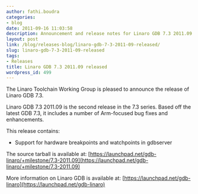 ```yaml
---
author: fathi.boudra
categories:
- blog
date: 2011-09-16 11:03:58
description: Announcement and release notes for Linaro GDB 7.3 2011.09
layout: post
link: /blog/releases-blog/linaro-gdb-7-3-2011-09-released/
slug: linaro-gdb-7-3-2011-09-released
tags:
- Releases
title: Linaro GDB 7.3 2011.09 released
wordpress_id: 499
---
```


The Linaro Toolchain Working Group is pleased to announce the release of Linaro GDB 7.3.

Linaro GDB 7.3 2011.09 is the second release in the 7.3 series.  Based off the latest GDB 7.3, it includes a number of Arm-focused bug fixes and enhancements.

This release contains:
* Support for hardware breakpoints and watchpoints in gdbserver

The source tarball is available at:
[https://launchpad.net/gdb-linaro/+milestone/7.3-2011.09](https://launchpad.net/gdb-linaro/+milestone/7.3-2011.09)

More information on Linaro GDB is available at:
[https://launchpad.net/gdb-linaro](https://launchpad.net/gdb-linaro)